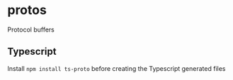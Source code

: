 # protos

Protocol buffers

## Typescript

Install `npm install ts-proto` before creating the Typescript generated files
